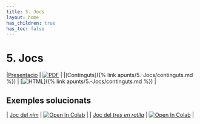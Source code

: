 ```yaml
---
title: 5. Jocs
layout: home
has_children: true
has_toc: false
---
```


# 5. Jocs

|[Presentacio](5-jocs.pdf) | [![PDF](https://img.shields.io/badge/PDF-5--jocs.pdf-blue?logo=adobe-acrobat-reader&logoColor=white)](5-jocs.pdf) |
|[Continguts]({% link apunts/5.-Jocs/continguts.md %}) | [![HTML](https://img.shields.io/badge/HTML-continguts-blue?logo=html5&logoColor=white)]({% link apunts/5.-Jocs/continguts.md %}) |

## Exemples solucionats

| [Joc del _nim_](nim.ipynb) | [![Open In Colab](https://colab.research.google.com/assets/colab-badge.svg)](https://colab.research.google.com/github/lawer/mia/blob/main/apunts/5.-Jocs/nim.ipynb) |
| [Joc del _tres en ratlla_](controladors_jocs.ipynb) | [![Open In Colab](https://colab.research.google.com/assets/colab-badge.svg)](https://colab.research.google.com/github/lawer/mia/blob/main/apunts/5.-Jocs/controladors_jocs.ipynb) |
